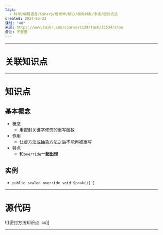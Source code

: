 ```yaml
---
tags:
  - 科学/编程语言/Csharp/唐老师/核心/面向对象/多态/密封方法
created: 2024-03-22
课时: "40"
来源: https://www.taikr.com/course/1139/task/35534/show
备注: 不重要
---
```


---
# 关联知识点



---
# 知识点

## 基本概念

- 概念
	- 用密封关键字修饰的重写函数
- 作用
	- 让虚方法或抽象方法之后不能再被重写
- 特点
	- 和`override`**一起出现**
## 实例

- `public sealed override void Speak(){ }`

---
# 源代码

![[密封方法知识点 .cs]]

---





